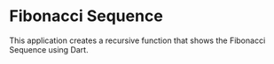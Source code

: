 # Fibonacci Sequence

This application creates a recursive function that shows the Fibonacci Sequence using Dart.
